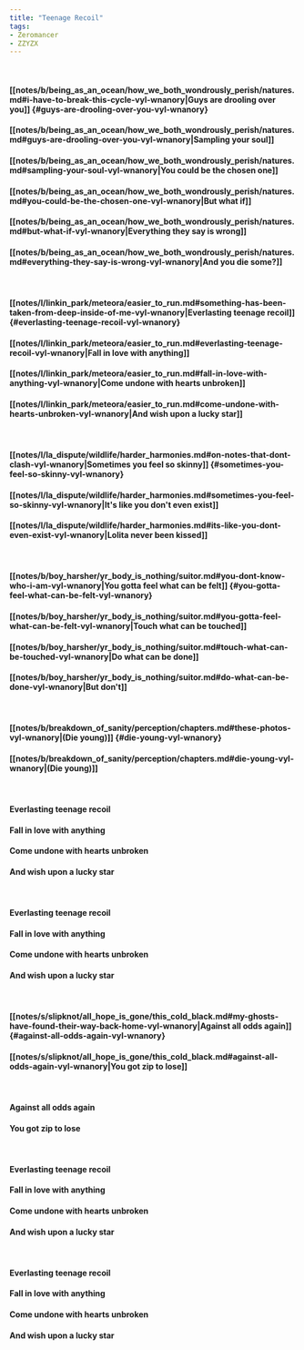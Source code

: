 ```yaml
---
title: "Teenage Recoil"
tags:
- Zeromancer
- ZZYZX
---
```

&nbsp;
#### [[notes/b/being_as_an_ocean/how_we_both_wondrously_perish/natures.md#i-have-to-break-this-cycle-vyl-wnanory|Guys are drooling over you]] {#guys-are-drooling-over-you-vyl-wnanory}
#### [[notes/b/being_as_an_ocean/how_we_both_wondrously_perish/natures.md#guys-are-drooling-over-you-vyl-wnanory|Sampling your soul]]
#### [[notes/b/being_as_an_ocean/how_we_both_wondrously_perish/natures.md#sampling-your-soul-vyl-wnanory|You could be the chosen one]]
#### [[notes/b/being_as_an_ocean/how_we_both_wondrously_perish/natures.md#you-could-be-the-chosen-one-vyl-wnanory|But what if]]
#### [[notes/b/being_as_an_ocean/how_we_both_wondrously_perish/natures.md#but-what-if-vyl-wnanory|Everything they say is wrong]]
#### [[notes/b/being_as_an_ocean/how_we_both_wondrously_perish/natures.md#everything-they-say-is-wrong-vyl-wnanory|And you die some?]]
&nbsp;
#### [[notes/l/linkin_park/meteora/easier_to_run.md#something-has-been-taken-from-deep-inside-of-me-vyl-wnanory|Everlasting teenage recoil]] {#everlasting-teenage-recoil-vyl-wnanory}
#### [[notes/l/linkin_park/meteora/easier_to_run.md#everlasting-teenage-recoil-vyl-wnanory|Fall in love with anything]]
#### [[notes/l/linkin_park/meteora/easier_to_run.md#fall-in-love-with-anything-vyl-wnanory|Come undone with hearts unbroken]]
#### [[notes/l/linkin_park/meteora/easier_to_run.md#come-undone-with-hearts-unbroken-vyl-wnanory|And wish upon a lucky star]]
&nbsp;
#### [[notes/l/la_dispute/wildlife/harder_harmonies.md#on-notes-that-dont-clash-vyl-wnanory|Sometimes you feel so skinny]] {#sometimes-you-feel-so-skinny-vyl-wnanory}
#### [[notes/l/la_dispute/wildlife/harder_harmonies.md#sometimes-you-feel-so-skinny-vyl-wnanory|It's like you don't even exist]]
#### [[notes/l/la_dispute/wildlife/harder_harmonies.md#its-like-you-dont-even-exist-vyl-wnanory|Lolita never been kissed]]
&nbsp;
#### [[notes/b/boy_harsher/yr_body_is_nothing/suitor.md#you-dont-know-who-i-am-vyl-wnanory|You gotta feel what can be felt]] {#you-gotta-feel-what-can-be-felt-vyl-wnanory}
#### [[notes/b/boy_harsher/yr_body_is_nothing/suitor.md#you-gotta-feel-what-can-be-felt-vyl-wnanory|Touch what can be touched]]
#### [[notes/b/boy_harsher/yr_body_is_nothing/suitor.md#touch-what-can-be-touched-vyl-wnanory|Do what can be done]]
#### [[notes/b/boy_harsher/yr_body_is_nothing/suitor.md#do-what-can-be-done-vyl-wnanory|But don't]]
&nbsp;
#### [[notes/b/breakdown_of_sanity/perception/chapters.md#these-photos-vyl-wnanory|(Die young)]] {#die-young-vyl-wnanory}
#### [[notes/b/breakdown_of_sanity/perception/chapters.md#die-young-vyl-wnanory|(Die young)]]
&nbsp;
#### Everlasting teenage recoil
#### Fall in love with anything
#### Come undone with hearts unbroken
#### And wish upon a lucky star
&nbsp;
#### Everlasting teenage recoil
#### Fall in love with anything
#### Come undone with hearts unbroken
#### And wish upon a lucky star
&nbsp;
#### [[notes/s/slipknot/all_hope_is_gone/this_cold_black.md#my-ghosts-have-found-their-way-back-home-vyl-wnanory|Against all odds again]] {#against-all-odds-again-vyl-wnanory}
#### [[notes/s/slipknot/all_hope_is_gone/this_cold_black.md#against-all-odds-again-vyl-wnanory|You got zip to lose]]
&nbsp;
#### Against all odds again
#### You got zip to lose
&nbsp;
#### Everlasting teenage recoil
#### Fall in love with anything
#### Come undone with hearts unbroken
#### And wish upon a lucky star
&nbsp;
#### Everlasting teenage recoil
#### Fall in love with anything
#### Come undone with hearts unbroken
#### And wish upon a lucky star
